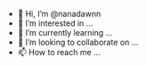 - 👋 Hi, I’m @nanadawnn
- 👀 I’m interested in ...
- 🌱 I’m currently learning ...
- 💞️ I’m looking to collaborate on ...
- 📫 How to reach me ...

<!---
nanadawnn/nanadawnn is a ✨ special ✨ repository because its `README.md` (this file) appears on your GitHub profile.
You can click the Preview link to take a look at your changes.
--->
